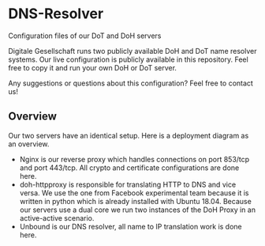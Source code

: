 # DNS-Resolver
Configuration files of our DoT and DoH servers


Digitale Gesellschaft runs two publicly available DoH and DoT name resolver systems. Our live configuration is publicly available in this repository. Feel free to copy it and run your own DoH or DoT server.

Any suggestions or questions about this configuration? Feel free to contact us!


## Overview

Our two servers have an identical setup. Here is a deployment diagram as an overview.

- Nginx is our reverse proxy which handles connections on port 853/tcp and port 443/tcp. All crypto and certificate configurations are done here.
- doh-httpproxy is responsible for translating HTTP to DNS and vice versa. We use the one from Facebook experimental team because it is written in python which is already installed with Ubuntu 18.04. Because our servers use a dual core we run two instances of the DoH Proxy in an active-active scenario.
- Unbound is our DNS resolver, all name to IP translation work is done here.
